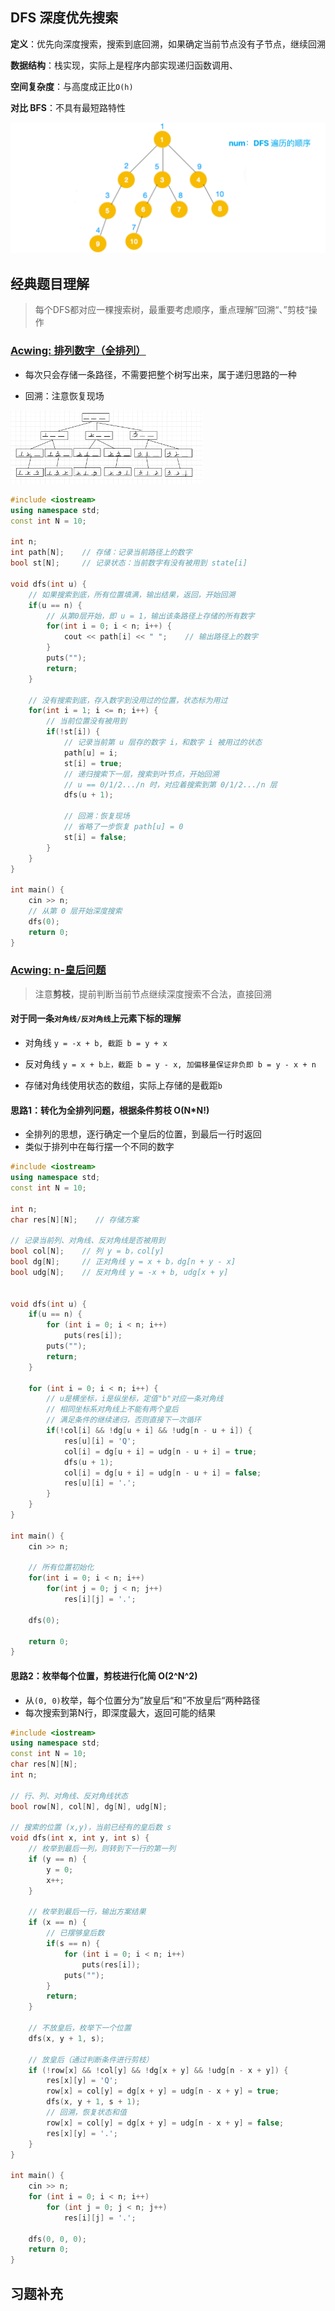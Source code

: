 ## DFS 深度优先搜索

**定义**：优先向深度搜索，搜索到底回溯，如果确定当前节点没有子节点，继续回溯

**数据结构**：栈实现，实际上是程序内部实现递归函数调用、

**空间复杂度**：与高度成正比`O(h)`

**对比 BFS**：不具有最短路特性

![image-20240307130325526](./assets/image-20240307130325526.png)

   

## 经典题目理解

> 每个DFS都对应一棵搜索树，最重要考虑顺序，重点理解”回溯“、”剪枝“操作

### [Acwing: 排列数字（全排列）](https://www.acwing.com/problem/content/844/)

- 每次只会存储一条路径，不需要把整个树写出来，属于递归思路的一种

- 回溯：注意恢复现场

<img src="./assets/image-20240306213358740.png" alt="image-20240306213358740" style="zoom:30%;" />

```cpp
#include <iostream>
using namespace std;
const int N = 10;

int n;
int path[N];    // 存储：记录当前路径上的数字
bool st[N];     // 记录状态：当前数字有没有被用到 state[i]

void dfs(int u) {
    // 如果搜索到底，所有位置填满，输出结果，返回，开始回溯
    if(u == n) {
        // 从第0层开始，即 u = 1，输出该条路径上存储的所有数字
        for(int i = 0; i < n; i++) {
            cout << path[i] << " ";    // 输出路径上的数字
        }   
        puts("");
        return;
    }
    
    // 没有搜索到底，存入数字到没用过的位置，状态标为用过
    for(int i = 1; i <= n; i++) {
        // 当前位置没有被用到
        if(!st[i]) {
            // 记录当前第 u 层存的数字 i，和数字 i 被用过的状态
            path[u] = i;
            st[i] = true;
            // 递归搜索下一层，搜索到叶节点，开始回溯
            // u == 0/1/2.../n 时，对应着搜索到第 0/1/2.../n 层
            dfs(u + 1); 
            
            // 回溯：恢复现场
            // 省略了一步恢复 path[u] = 0
            st[i] = false;
        }
    }
}

int main() {
    cin >> n;
    // 从第 0 层开始深度搜索
    dfs(0);
    return 0;
}
```

   

### [Acwing: n-皇后问题](https://www.acwing.com/problem/content/845/)

> 注意**剪枝**，提前判断当前节点继续深度搜索不合法，直接回溯

#### **对于同一条`对角线/反对角线`上元素下标的理解**

- 对角线 `y = -x + b, 截距 b = y + x`

- 反对角线 `y = x + b上，截距 b = y - x, 加偏移量保证非负即 b = y - x + n`
- 存储对角线使用状态的数组，实际上存储的是截距`b`

   

#### **思路1：转化为全排列问题，根据条件剪枝	O(N*N!)**

- 全排列的思想，逐行确定一个皇后的位置，到最后一行时返回
- 类似于排列中在每行摆一个不同的数字

```cpp
#include <iostream>
using namespace std;
const int N = 10;

int n;
char res[N][N];    // 存储方案

// 记录当前列、对角线、反对角线是否被用到
bool col[N];    // 列 y = b，col[y]
bool dg[N];     // 正对角线 y = x + b，dg[n + y - x]
bool udg[N];    // 反对角线 y = -x + b, udg[x + y]


void dfs(int u) {
    if(u == n) {
        for (int i = 0; i < n; i++)
            puts(res[i]);
        puts("");
        return;
    }
    
    for (int i = 0; i < n; i++) {
        // u是横坐标，i是纵坐标，定值"b"对应一条对角线
        // 相同坐标系对角线上不能有两个皇后
        // 满足条件的继续递归，否则直接下一次循环
        if(!col[i] && !dg[u + i] && !udg[n - u + i]) {
            res[u][i] = 'Q';
            col[i] = dg[u + i] = udg[n - u + i] = true;
            dfs(u + 1);
            col[i] = dg[u + i] = udg[n - u + i] = false;
            res[u][i] = '.';
        }
    }
}

int main() {
    cin >> n;
    
    // 所有位置初始化
    for(int i = 0; i < n; i++)
        for(int j = 0; j < n; j++)
            res[i][j] = '.';
    
    dfs(0);
    
    return 0;
}
```

   

#### **思路2：枚举每个位置，剪枝进行化简	O(2^N^2)**	

- 从`(0, 0)`枚举，每个位置分为”放皇后“和”不放皇后“两种路径
- 每次搜索到第N行，即深度最大，返回可能的结果

```cpp
#include <iostream>
using namespace std;
const int N = 10;
char res[N][N];
int n;

// 行、列、对角线、反对角线状态
bool row[N], col[N], dg[N], udg[N];

// 搜索的位置 (x,y)，当前已经有的皇后数 s
void dfs(int x, int y, int s) {
    // 枚举到最后一列，则转到下一行的第一列
    if (y == n) {
        y = 0;  
        x++;
    }
    
    // 枚举到最后一行，输出方案结果
    if (x == n) {
        // 已摆够皇后数
        if(s == n) {
            for (int i = 0; i < n; i++) 
                puts(res[i]);
            puts("");
        }
        return;
    }
    
    // 不放皇后，枚举下一个位置
    dfs(x, y + 1, s);
    
    // 放皇后（通过判断条件进行剪枝）
    if (!row[x] && !col[y] && !dg[x + y] && !udg[n - x + y]) {
        res[x][y] = 'Q';
        row[x] = col[y] = dg[x + y] = udg[n - x + y] = true;
        dfs(x, y + 1, s + 1);
        // 回溯，恢复状态和值
        row[x] = col[y] = dg[x + y] = udg[n - x + y] = false;
        res[x][y] = '.';
    }
}

int main() {
    cin >> n;
    for (int i = 0; i < n; i++)
        for (int j = 0; j < n; j++)
            res[i][j] = '.';
    
    dfs(0, 0, 0);
    return 0;
}
```



## 习题补充

























